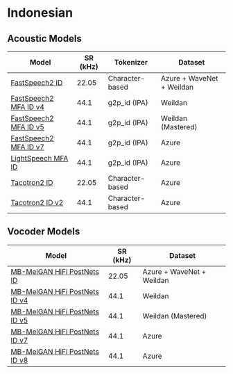# Indonesian

## Acoustic Models

| Model                                                                         | SR (kHz) | Tokenizer       | Dataset                   |
| ----------------------------------------------------------------------------- | -------- | --------------- | ------------------------- |
| [FastSpeech2 ID](https://huggingface.co/bookbot/fastspeech2-id)               | 22.05    | Character-based | Azure + WaveNet + Weildan |
| [FastSpeech2 MFA ID v4](https://huggingface.co/bookbot/fastspeech2-mfa-id-v4) | 44.1     | g2p_id (IPA)    | Weildan                   |
| [FastSpeech2 MFA ID v5](https://huggingface.co/bookbot/fastspeech2-mfa-id-v5) | 44.1     | g2p_id (IPA)    | Weildan (Mastered)        |
| [FastSpeech2 MFA ID v7](https://huggingface.co/bookbot/fastspeech2-mfa-id-v7) | 44.1     | g2p_id (IPA)    | Azure                     |
| [LightSpeech MFA ID](https://huggingface.co/bookbot/lightspeech-mfa-id)       | 44.1     | g2p_id (IPA)    | Azure                     |
| [Tacotron2 ID](https://huggingface.co/bookbot/tacotron2-id)                   | 22.05    | Character-based | Azure                     |
| [Tacotron2 ID v2](https://huggingface.co/bookbot/tacotron2-id-v2)             | 44.1     | Character-based | Azure                     |

## Vocoder Models

| Model                                                                                         | SR (kHz) | Dataset                   |
| --------------------------------------------------------------------------------------------- | -------- | ------------------------- |
| [MB-MelGAN HiFi PostNets ID](https://huggingface.co/bookbot/mb-melgan-hifi-postnets-id)       | 22.05    | Azure + WaveNet + Weildan |
| [MB-MelGAN HiFi PostNets ID v4](https://huggingface.co/bookbot/mb-melgan-hifi-postnets-id-v4) | 44.1     | Weildan                   |
| [MB-MelGAN HiFi PostNets ID v5](https://huggingface.co/bookbot/mb-melgan-hifi-postnets-id-v5) | 44.1     | Weildan (Mastered)        |
| [MB-MelGAN HiFi PostNets ID v7](https://huggingface.co/bookbot/mb-melgan-hifi-postnets-id-v7) | 44.1     | Azure                     |
| [MB-MelGAN HiFi PostNets ID v8](https://huggingface.co/bookbot/mb-melgan-hifi-postnets-id-v8) | 44.1     | Azure                     |